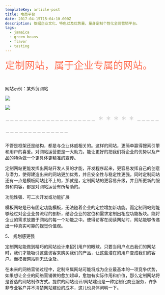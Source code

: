 ```yaml
---
templateKey: article-post
title: 电商平台
date: 2017-04-15T15:04:10.000Z
description: 依据企业文化、特色以及优势量，量身定制个性化全网营销平台。
tags:
  - jamaica
  - green beans
  - flavor
  - tasting
---
```

<font color=#FF7256 size=6>定制网站，属于企业专属的网站。</font>

<br />

网站示例：某外贸网站

![](/img/外贸网站.png)

![](/img/1.jpg)

<font color=#D3D3D3 size=6>-------------------- \* \* \* \* * -------------------</font>

不管是框架还是结构，都是与企业休戚相关的。这样的网站，更简单赢得搜索引擎和用户的喜爱。对网站运营更是一大助力。能让更好的把我们将企业的优势以及产品的特色做一个更具体更精准的宣传。

定制网站更能发挥出网站开发人员的才能，开发程序起来，更容易发挥自己的创意与潜力，使得建造出来的网站更加优秀，并且安全性与稳定性更强。同时定制网站还有一点是模板网站比不上的，那就是，定制网站的更容易升级，并且所更新的服务和内容，都是对网站运营有所帮助的。

功能性强、可二次开发或功能扩展

模板网站是已有固定功能模板，无法随着企业的定位增加新功能。而定制网站则能够经过对企业业务流程的剖析，结合企业的定位和需求定制出相应功能板块。能将企业的需求放置于网站的每一个功能之中。使得访客在阅读网站时，网站能够传递出一种真实可靠的视觉价值观。

5、 规划感更强

定制网站能做到精巧的网站设计来招引用户的眼球。只要当用户点击我们的网站时，我们才能吸引这些访客来购买我们的产品，让这些潜在的用户变成我们的客户。而模板网站则无法企及。

在未来的网络营销过程中，定制专属网站可能将成为企业最基本的一项竞争优势，如果想让企业的网络营销做的愈加超卓，愈加有实际作用和价值，那么定制网站将是首选的网站制作方式。提供的网站设计/网站建设是一种定制化商业服务，许多非专业客户并不清楚网站建设的成本，这儿也具体阐明一下。
